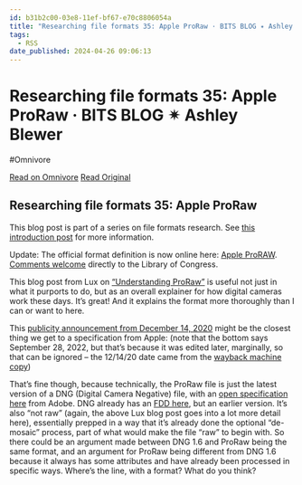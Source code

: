 ```yaml
---
id: b31b2c00-03e8-11ef-bf67-e70c8806054a
title: "Researching file formats 35: Apple ProRaw · BITS BLOG ✴ Ashley Blewer"
tags:
  - RSS
date_published: 2024-04-26 09:06:13
---
```


# Researching file formats 35: Apple ProRaw · BITS BLOG ✴ Ashley Blewer
#Omnivore

[Read on Omnivore](https://omnivore.app/me/researching-file-formats-35-apple-pro-raw-bits-blog-ashley-blewe-18f1b340237)
[Read Original](https://bits.ashleyblewer.com/blog/2024/04/26/researching-file-formats-35-apple-proraw/)



## Researching file formats 35: Apple ProRaw

This blog post is part of a series on file formats research. See [this introduction post](https:&#x2F;&#x2F;bits.ashleyblewer.com&#x2F;blog&#x2F;2023&#x2F;08&#x2F;04&#x2F;researching-file-formats-library-of-congress-sustainability-of-digital-formats&#x2F;) for more information.

Update: The official format definition is now online here: [Apple ProRAW](https:&#x2F;&#x2F;www.loc.gov&#x2F;preservation&#x2F;digital&#x2F;formats&#x2F;fdd&#x2F;fdd000594.shtml). [Comments welcome](https:&#x2F;&#x2F;www.loc.gov&#x2F;preservation&#x2F;digital&#x2F;formats&#x2F;contact%5Fformat.shtml) directly to the Library of Congress.

This blog post from Lux on [“Understanding ProRaw”](https:&#x2F;&#x2F;www.lux.camera&#x2F;understanding-proraw&#x2F;) is useful not just in what it purports to do, but as an overall explainer for how digital cameras work these days. It’s great! And it explains the format more thoroughly than I can or want to here.

This [publicity announcement from December 14, 2020](https:&#x2F;&#x2F;support.apple.com&#x2F;en-us&#x2F;HT211965) might be the closest thing we get to a specification from Apple: (note that the bottom says September 28, 2022, but that’s because it was edited later, marginally, so that can be ignored – the 12&#x2F;14&#x2F;20 date came from the [wayback machine copy](https:&#x2F;&#x2F;web.archive.org&#x2F;web&#x2F;20201215182132&#x2F;https:&#x2F;&#x2F;support.apple.com&#x2F;en-us&#x2F;HT211965))

That’s fine though, because technically, the ProRaw file is just the latest version of a DNG (Digital Camera Negative) file, with an [open specification here](https:&#x2F;&#x2F;helpx.adobe.com&#x2F;content&#x2F;dam&#x2F;help&#x2F;en&#x2F;photoshop&#x2F;pdf&#x2F;dng%5Fspec%5F1%5F6%5F0%5F0.pdf) from Adobe. DNG already has an [FDD here](https:&#x2F;&#x2F;www.loc.gov&#x2F;preservation&#x2F;digital&#x2F;formats&#x2F;fdd&#x2F;fdd000188.shtml), but an earlier version. It’s also “not raw” (again, the above Lux blog post goes into a lot more detail here), essentially prepped in a way that it’s already done the optional “de-mosaic” process, part of what would make the file “raw” to begin with. So there could be an argument made between DNG 1.6 and ProRaw being the same format, and an argument for ProRaw being different from DNG 1.6 because it always has some attributes and have already been processed in specific ways. Where’s the line, with a format? What do you think?
